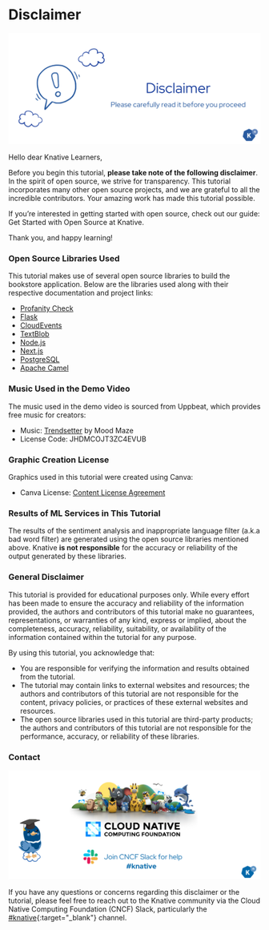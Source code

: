 # **Disclaimer**

![image](images/image2.png)

Hello dear Knative Learners,

Before you begin this tutorial, **please take note of the following disclaimer**. In the spirit of open source, we strive for transparency. This tutorial incorporates many other open source projects, and we are grateful to all the incredible contributors. Your amazing work has made this tutorial possible.

If you’re interested in getting started with open source, check out our guide: Get Started with Open Source at Knative.

Thank you, and happy learning!

### **Open Source Libraries Used**

This tutorial makes use of several open source libraries to build the bookstore application. Below are the libraries used along with their respective documentation and project links:

- [Profanity Check](https://pypi.org/project/profanity-check/)
- [Flask](https://flask.palletsprojects.com/en/3.0.x/)
- [CloudEvents](https://cloudevents.io/)
- [TextBlob](https://textblob.readthedocs.io/en/dev/)
- [Node.js](https://nodejs.org/en)
- [Next.js](https://nextjs.org/)
- [PostgreSQL](https://www.postgresql.org/)
- [Apache Camel](https://camel.apache.org/)

### **Music Used in the Demo Video**

The music used in the demo video is sourced from Uppbeat, which provides free music for creators:

- Music: [Trendsetter](https://uppbeat.io/t/mood-maze/trendsetter) by Mood Maze
- License Code: JHDMCOJT3ZC4EVUB

### **Graphic Creation License**

Graphics used in this tutorial were created using Canva:

- Canva License: [Content License Agreement](https://www.canva.com/policies/content-license-agreement)

### **Results of ML Services in This Tutorial**

The results of the sentiment analysis and inappropriate language filter (a.k.a bad word filter) are generated using the open source libraries mentioned above. Knative **is not responsible** for the accuracy or reliability of the output generated by these libraries.

### **General Disclaimer**

This tutorial is provided for educational purposes only. While every effort has been made to ensure the accuracy and reliability of the information provided, the authors and contributors of this tutorial make no guarantees, representations, or warranties of any kind, express or implied, about the completeness, accuracy, reliability, suitability, or availability of the information contained within the tutorial for any purpose.

By using this tutorial, you acknowledge that:

- You are responsible for verifying the information and results obtained from the tutorial.
- The tutorial may contain links to external websites and resources; the authors and contributors of this tutorial are not responsible for the content, privacy policies, or practices of these external websites and resources.
- The open source libraries used in this tutorial are third-party products; the authors and contributors of this tutorial are not responsible for the performance, accuracy, or reliability of these libraries.

### **Contact**

![image](images/image1.png)

If you have any questions or concerns regarding this disclaimer or the tutorial, please feel free to reach out to the Knative community via the Cloud Native Computing Foundation (CNCF) Slack, particularly the [#knative](https://cloud-native.slack.com/archives/C04LGHDR9K7){:target="_blank"} channel.